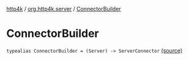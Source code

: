 [http4k](../index.md) / [org.http4k.server](index.md) / [ConnectorBuilder](./-connector-builder.md)

# ConnectorBuilder

`typealias ConnectorBuilder = (Server) -> ServerConnector` [(source)](https://github.com/http4k/http4k/blob/master/http4k-server-jetty/src/main/kotlin/org/http4k/server/jetty.kt#L54)